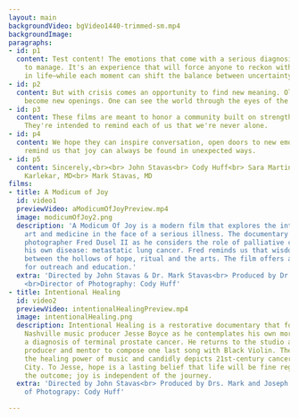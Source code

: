```yaml
---
layout: main
backgroundVideo: bgVideo1440-trimmed-sm.mp4
backgroundImage: 
paragraphs:
- id: p1
  content: Test content! The emotions that come with a serious diagnosis can be hard
    to manage. It's an experience that will force anyone to reckon with their goals
    in life—while each moment can shift the balance between uncertainty and grace.
- id: p2
  content: But with crisis comes an opportunity to find new meaning. Old wounds may
    become new openings. One can see the world through the eyes of the heart.
- id: p3
  content: These films are meant to honor a community built on strength and fellowship.
    They're intended to remind each of us that we're never alone.
- id: p4
  content: We hope they can inspire conversation, open doors to new emotions, and
    remind us that joy can always be found in unexpected ways.
- id: p5
  content: Sincerely,<br><br> John Stavas<br> Cody Huff<br> Sara Martin, MD<br> Mohana
    Karlekar, MD<br> Mark Stavas, MD
films:
- title: A Modicum of Joy
  id: video1
  previewVideo: aModicumOfJoyPreview.mp4
  image: modicumOfJoy2.png
  description: 'A Modicum Of Joy is a modern film that explores the intersection of
    art and medicine in the face of a serious illness. The documentary follows Nashville
    photographer Fred Dusel II as he considers the role of palliative care in managing
    his own disease: metastatic lung cancer. Fred reminds us that wisdom can be found
    between the hollows of hope, ritual and the arts. The film offers a novel platform
    for outreach and education.'
  extra: 'Directed by John Stavas & Dr. Mark Stavas<br> Produced by Dr. Sara F. Martin,
    <br>Director of Photography: Cody Huff'
- title: Intentional Healing
  id: video2
  previewVideo: intentionalHealingPreview.mp4
  image: intentionalHealing.png
  description: Intentional Healing is a restorative documentary that follows the famed
    Nashville music producer Jesse Boyce as he contemplates his own mortality following
    a diagnosis of terminal prostate cancer. He returns to the studio as an artist,
    producer and mentor to compose one last song with Black Violin. The film demonstrates
    the healing power of music and candidly depicts 21st-century cancer care in Music
    City. To Jesse, hope is a lasting belief that life will be fine regardless of
    the outcome; joy is independent of the journey.
  extra: 'Directed by John Stavas<br> Produced by Drs. Mark and Joseph Stavas<br>Director
    of Photograpy: Cody Huff'

---
```

